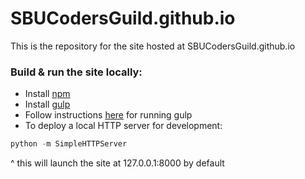SBUCodersGuild.github.io
========================

This is the repository for the site hosted at SBUCodersGuild.github.io



### Build & run the site locally:
- Install [npm](npmjs.org)
- Install [gulp](https://github.com/gulpjs/gulp/blob/master/docs/getting-started.md)
- Follow instructions [here](https://github.com/gulpjs/gulp/blob/master/docs/getting-started.mdhttps://github.com/gulpjs/gulp/blob/master/docs/getting-started.md) for running gulp
- To deploy a local HTTP server for development:
```python
python -m SimpleHTTPServer
```
^ this will launch the site at 127.0.0.1:8000 by default
